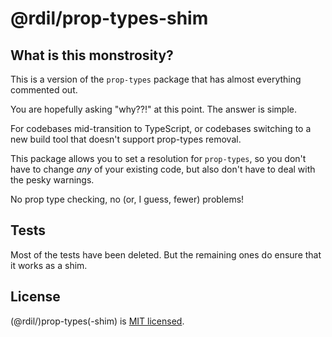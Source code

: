 # @rdil/prop-types-shim

## What is this monstrosity?

This is a version of the `prop-types` package that has almost everything commented out.

You are hopefully asking "why??!" at this point. The answer is simple.

For codebases mid-transition to TypeScript, or codebases switching to a new build tool that doesn't support prop-types removal.

This package allows you to set a resolution for `prop-types`, so you don't have to change *any* of your existing code, but also don't have to deal with the pesky warnings.

No prop type checking, no (or, I guess, fewer) problems!

## Tests

Most of the tests have been deleted. But the remaining ones do ensure that it works as a shim.

## License

(@rdil/)prop-types(-shim) is [MIT licensed](./LICENSE).
